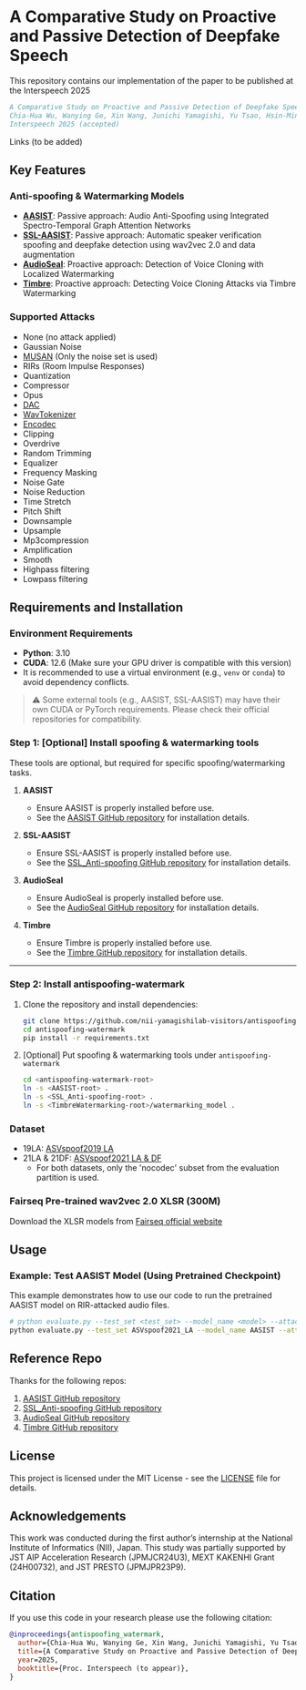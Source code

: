 # A Comparative Study on Proactive and Passive Detection of Deepfake Speech
This repository contains our implementation of the paper to be published at the Interspeech 2025 

```bibtex
A Comparative Study on Proactive and Passive Detection of Deepfake Speech,
Chia-Hua Wu, Wanying Ge, Xin Wang, Junichi Yamagishi, Yu Tsao, Hsin-Min Wang
Interspeech 2025 (accepted)
```
Links (to be added)

## Key Features

### Anti-spoofing & Watermarking Models
- **[AASIST](https://arxiv.org/abs/2110.01200)**: Passive approach: Audio Anti-Spoofing using Integrated Spectro-Temporal Graph Attention Networks
- **[SSL-AASIST](https://arxiv.org/abs/2202.12233)**: Passive approach: Automatic speaker verification spoofing and deepfake detection using wav2vec 2.0 and data augmentation
- **[AudioSeal](https://arxiv.org/abs/2401.17264)**: Proactive approach: Detection of Voice Cloning with Localized Watermarking
- **[Timbre](https://arxiv.org/abs/2312.03410)**: Proactive approach: Detecting Voice Cloning Attacks via Timbre Watermarking
  
### Supported Attacks
- None (no attack applied)
- Gaussian Noise
- [MUSAN](https://arxiv.org/abs/1510.08484) (Only the noise set is used)
- RIRs (Room Impulse Responses)
- Quantization
- Compressor
- Opus
- [DAC](https://arxiv.org/abs/2306.06546)
- [WavTokenizer](https://arxiv.org/abs/2408.16532)
- [Encodec](https://arxiv.org/abs/2210.13438)
- Clipping
- Overdrive
- Random Trimming
- Equalizer
- Frequency Masking
- Noise Gate
- Noise Reduction
- Time Stretch
- Pitch Shift
- Downsample
- Upsample
- Mp3compression
- Amplification
- Smooth
- Highpass filtering
- Lowpass filtering

## Requirements and Installation

### Environment Requirements

- **Python**: 3.10  
- **CUDA**: 12.6 (Make sure your GPU driver is compatible with this version)  
- It is recommended to use a virtual environment (e.g., `venv` or `conda`) to avoid dependency conflicts.

> ⚠️ Some external tools (e.g., AASIST, SSL-AASIST) may have their own CUDA or PyTorch requirements. Please check their official repositories for compatibility.


### Step 1: [Optional] Install spoofing & watermarking tools

These tools are optional, but required for specific spoofing/watermarking tasks.

1. **AASIST**  
   - Ensure AASIST is properly installed before use.  
   - See the [AASIST GitHub repository](https://github.com/clovaai/aasist) for installation details.

2. **SSL-AASIST**  
   - Ensure SSL-AASIST is properly installed before use.  
   - See the [SSL_Anti-spoofing GitHub repository](https://github.com/TakHemlata/SSL_Anti-spoofing) for installation details.

3. **AudioSeal**  
   - Ensure AudioSeal is properly installed before use.  
   - See the [AudioSeal GitHub repository](https://github.com/facebookresearch/audioseal) for installation details.

4. **Timbre**  
   - Ensure Timbre is properly installed before use.  
   - See the [Timbre GitHub repository](https://github.com/TimbreWatermarking/TimbreWatermarking)  for installation details.

---

### Step 2: Install antispoofing-watermark

1. Clone the repository and install dependencies:
   ```bash
   git clone https://github.com/nii-yamagishilab-visitors/antispoofing-watermark.git
   cd antispoofing-watermark
   pip install -r requirements.txt
    ```
    
2. [Optional] Put spoofing & watermarking tools under `antispoofing-watermark`
    ```bash
    cd <antispoofing-watermark-root>
    ln -s <AASIST-root> .
    ln -s <SSL_Anti-spoofing-root> .
    ln -s <TimbreWatermarking-root>/watermarking_model .
    ```
### Dataset
- 19LA: [ASVspoof2019 LA](https://www.asvspoof.org/index2019.html)
- 21LA & 21DF: [ASVspoof2021 LA & DF](https://www.asvspoof.org/index2021.html)
   - For both datasets, only the 'nocodec' subset from the evaluation partition is used.

### Fairseq Pre-trained wav2vec 2.0 XLSR (300M)
Download the XLSR models from [Fairseq official website](https://github.com/pytorch/fairseq/tree/main/examples/wav2vec/xlsr)

## Usage
### Example: Test AASIST Model (Using Pretrained Checkpoint)

This example demonstrates how to use our code to run the pretrained AASIST model on RIR-attacked audio files.
```bash 
# python evaluate.py --test_set <test_set> --model_name <model> --attack_name <attack_method> --n_job <number_of_jobs>
python evaluate.py --test_set ASVspoof2021_LA --model_name AASIST --attack_name rir --n_job 20
```

## Reference Repo
Thanks for the following repos:
1. [AASIST GitHub repository](https://github.com/clovaai/aasist)
2. [SSL_Anti-spoofing GitHub repository](https://github.com/TakHemlata/SSL_Anti-spoofing)
3. [AudioSeal GitHub repository](https://github.com/facebookresearch/audioseal)
4. [Timbre  GitHub repository](https://github.com/TimbreWatermarking/TimbreWatermarking)

## License

This project is licensed under the MIT License - see the [LICENSE](LICENSE) file for details.

## Acknowledgements
This work was conducted during the first author’s internship at the National Institute of Informatics (NII), Japan. This study was partially supported by JST AIP Acceleration Research (JPMJCR24U3), MEXT KAKENHI Grant (24H00732), and JST PRESTO (JPMJPR23P9).

## Citation
If you use this code in your research please use the following citation:
```bibtex
@inproceedings{antispoofing_watermark,
  author={Chia-Hua Wu, Wanying Ge, Xin Wang, Junichi Yamagishi, Yu Tsao, Hsin-Min Wang},
  title={A Comparative Study on Proactive and Passive Detection of Deepfake Speech},
  year=2025,
  booktitle={Proc. Interspeech (to appear)},
}

```
